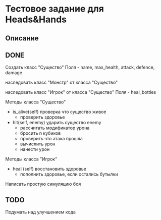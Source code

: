 # Тестовое задание для Heads&Hands

## Описание


## DONE
Создать класс "Существо"
Поля - name, max_health, attack, defence, damage

наследовать класс "Монстр" от класса "Существо" 

наследовать класс "Игрок" от класса "Существо"
Поля - heal_bottles


Методы класса "Существо"
- is_alive(self) проверка что существо живое
    - проверить здоровье
- hit(self, enemy) ударить существо enemy
    - рассчитать модификатор урона
    - бросить n кубиков
    - проверить что атака прошла
    - вычислить урон
    - нанести урон

Методы класса "Игрок"
- heal (self) восстановить здоровье
    - пополнить здоровье, если остались бутылки

Написать простую симуляцию боя

## TODO

Подумать над улучшением кода